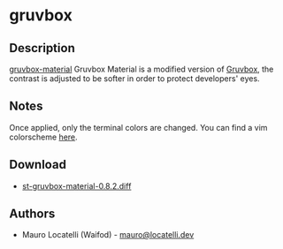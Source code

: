 gruvbox
=========

Description
-----------
[gruvbox-material](https://github.com/sainnhe/gruvbox-material) Gruvbox Material is a modified version of [Gruvbox](https://github.com/morhetz/gruvbox), the contrast is adjusted to be softer in order to protect developers' eyes.

Notes
-----
Once applied, only the terminal colors are changed. You can find a
vim colorscheme [here](https://github.com/sainnhe/gruvbox-material).

Download
--------
* [st-gruvbox-material-0.8.2.diff](st-gruvbox-material-0.8.2.diff)

Authors
-------
* Mauro Locatelli (Waifod) - <mauro@locatelli.dev>
